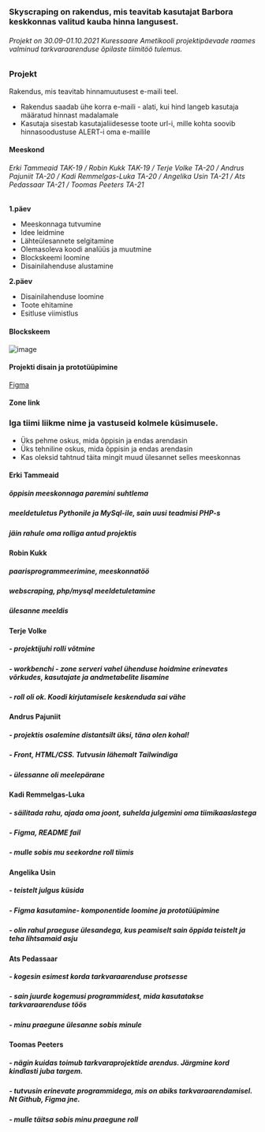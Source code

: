 ### Skyscraping on rakendus, mis teavitab kasutajat Barbora keskkonnas valitud kauba hinna langusest.
###### Projekt on 30.09-01.10.2021 Kuressaare Ametikooli projektipäevade raames valminud tarkvaraarenduse õpilaste tiimitöö tulemus.




### Projekt
Rakendus, mis teavitab hinnamuutusest e-maili teel.


* Rakendus saadab ühe korra e-maili - alati, kui hind langeb kasutaja määratud hinnast madalamale
* Kasutaja sisestab kasutajaliidesesse toote url-i, mille kohta soovib hinnasoodustuse ALERT-i oma e-mailile

#### Meeskond
###### Erki Tammeaid TAK-19 / Robin Kukk TAK-19 / Terje Volke TA-20  / Andrus Pajuniit TA-20  / Kadi Remmelgas-Luka TA-20  / Angelika Usin TA-21  / Ats Pedassaar TA-21  / Toomas Peeters TA-21



**1.päev**
- Meeskonnaga tutvumine
- Idee leidmine
- Lähteülesannete selgitamine
- Olemasoleva koodi analüüs ja muutmine
- Blockskeemi loomine
- Disainilahenduse alustamine




**2.päev**
- Disainilahenduse loomine
- Toote ehitamine
- Esitluse viimistlus






#### Blockskeem

![image](https://user-images.githubusercontent.com/71080525/135582312-e011826d-b014-4c86-be87-0dc32ead8a0e.png)





#### Projekti disain ja prototüüpimine

[Figma](https://www.figma.com/file/dKaIY18iWwqPMSx3WX8ZJ2/Untitled?node-id=0%3A1)

#### Zone link



### Iga tiimi liikme nime ja vastuseid kolmele küsimusele.
- Üks pehme oskus, mida õppisin ja endas arendasin
- Üks tehniline oskus, mida õppisin ja endas arendasin
- Kas oleksid tahtnud täita mingit muud ülesannet selles meeskonnas

#### Erki Tammeaid
##### õppisin meeskonnaga paremini suhtlema
##### meeldetuletus Pythonile ja MySql-ile, sain uusi teadmisi PHP-s
##### jäin rahule oma rolliga antud projektis

#### Robin Kukk
##### paarisprogrammeerimine, meeskonnatöö
##### webscraping, php/mysql meeldetuletamine
##### ülesanne meeldis

#### Terje Volke
##### - projektijuhi rolli võtmine
##### - workbenchi - zone serveri vahel ühenduse hoidmine erinevates võrkudes, kasutajate ja andmetabelite lisamine
##### - roll oli ok. Koodi kirjutamisele keskenduda sai vähe

#### Andrus Pajuniit
##### - projektis osalemine distantsilt üksi, täna olen kohal!
##### - Front, HTML/CSS. Tutvusin lähemalt Tailwindiga
##### - ülessanne oli meelepärane

#### Kadi Remmelgas-Luka
##### - säilitada rahu, ajada oma joont, suhelda julgemini oma tiimikaaslastega
##### - Figma, README fail
##### - mulle sobis mu seekordne roll tiimis




#### Angelika Usin
##### - teistelt julgus küsida
##### - Figma kasutamine- komponentide loomine ja prototüüpimine
##### - olin rahul praeguse ülesandega, kus peamiselt sain õppida teistelt ja teha lihtsamaid asju

#### Ats Pedassaar
##### - kogesin esimest korda tarkvaraarenduse protsesse
##### - sain juurde kogemusi programmidest, mida kasutatakse tarkvaraarenduse töös
##### - minu praegune ülesanne sobis minule


#### Toomas Peeters
##### - nägin kuidas toimub  tarkvaraprojektide arendus. Järgmine kord kindlasti juba targem.
##### - tutvusin erinevate programmidega, mis on abiks tarkvaraarendamisel. Nt Github, Figma jne.
##### - mulle täitsa sobis minu praegune roll
